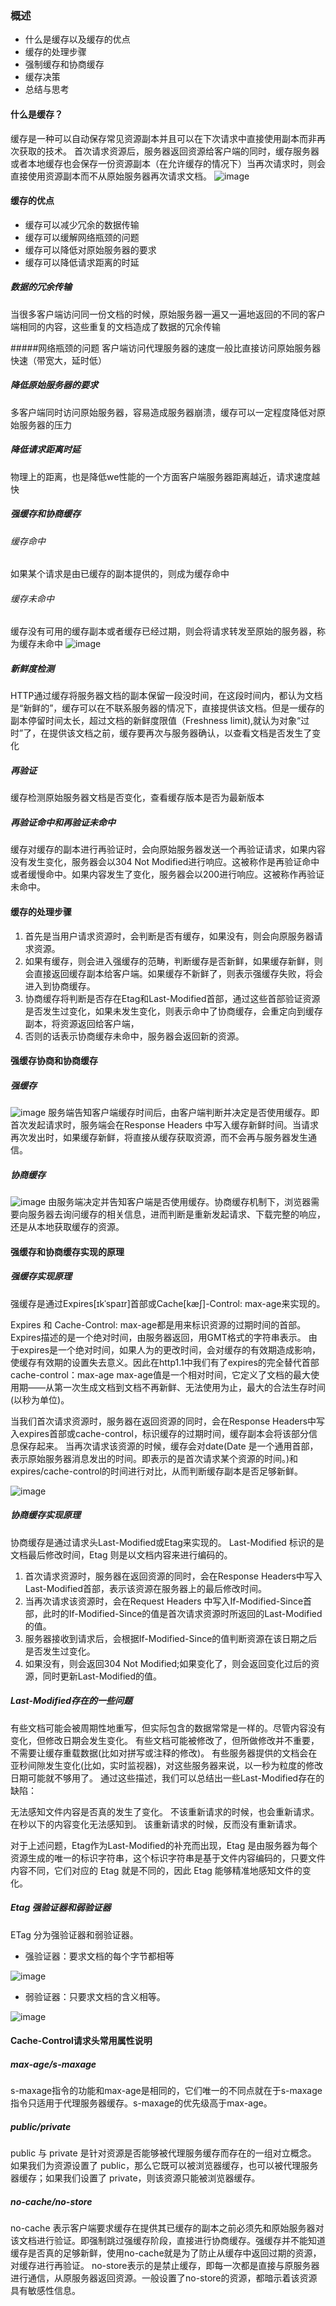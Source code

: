 ### 概述
* 什么是缓存以及缓存的优点
* 缓存的处理步骤
* 强制缓存和协商缓存
* 缓存决策
* 总结与思考

#### 什么是缓存？
缓存是一种可以自动保存常见资源副本并且可以在下次请求中直接使用副本而非再次获取的技术。
首次请求资源后，服务器返回资源给客户端的同时，缓存服务器或者本地缓存也会保存一份资源副本（在允许缓存的情况下）当再次请求时，则会直接使用资源副本而不从原始服务器再次请求文档。
![image](https://github.com/caihaihong/caihaihong.github.io/blob/master/imgs/cache/1.png?raw=true)

#### 缓存的优点
* 缓存可以减少冗余的数据传输
* 缓存可以缓解网络瓶颈的问题
* 缓存可以降低对原始服务器的要求
* 缓存可以降低请求距离的时延

##### 数据的冗余传输
当很多客户端访问同一份文档的时候，原始服务器一遍又一遍地返回的不同的客户端相同的内容，这些重复的文档造成了数据的冗余传输

#####网络瓶颈的问题
客户端访问代理服务器的速度一般比直接访问原始服务器快速（带宽大，延时低）

##### 降低原始服务器的要求
多客户端同时访问原始服务器，容易造成服务器崩溃，缓存可以一定程度降低对原始服务器的压力

##### 降低请求距离时延
物理上的距离，也是降低we性能的一个方面客户端服务器距离越近，请求速度越快


##### 强缓存和协商缓存
###### 缓存命中
如果某个请求是由已缓存的副本提供的，则成为缓存命中
###### 缓存未命中
缓存没有可用的缓存副本或者缓存已经过期，则会将请求转发至原始的服务器，称为缓存未命中
![image](https://github.com/caihaihong/caihaihong.github.io/blob/master/imgs/cache/2.png?raw=true)

##### 新鲜度检测
HTTP通过缓存将服务器文档的副本保留一段没时间，在这段时间内，都认为文档是“新鲜的”，缓存可以在不联系服务器的情况下，直接提供该文档。但是一缓存的副本停留时间太长，超过文档的新鲜度限值（Freshness limit),就认为对象“过时”了，在提供该文档之前，缓存要再次与服务器确认，以查看文档是否发生了变化

##### 再验证
缓存检测原始服务器文档是否变化，查看缓存版本是否为最新版本

##### 再验证命中和再验证未命中
缓存对缓存的副本进行再验证时，会向原始服务器发送一个再验证请求，如果内容没有发生变化，服务器会以304 Not Modified进行响应。这被称作是再验证命中或者缓慢命中。如果内容发生了变化，服务器会以200进行响应。这被称作再验证未命中。

#### 缓存的处理步骤
1. 首先是当用户请求资源时，会判断是否有缓存，如果没有，则会向原服务器请求资源。
2. 如果有缓存，则会进入强缓存的范畴，判断缓存是否新鲜，如果缓存新鲜，则会直接返回缓存副本给客户端。如果缓存不新鲜了，则表示强缓存失败，将会进入到协商缓存。
3. 协商缓存将判断是否存在Etag和Last-Modified首部，通过这些首部验证资源是否发生过变化，如果未发生变化，则表示命中了协商缓存，会重定向到缓存副本，将资源返回给客户端，
4. 否则的话表示协商缓存未命中，服务器会返回新的资源。

#### 强缓存协商和协商缓存
##### 强缓存
![image](https://github.com/caihaihong/caihaihong.github.io/blob/master/imgs/cache/4.png?raw=true)
服务端告知客户端缓存时间后，由客户端判断并决定是否使用缓存。即首次发起请求时，服务端会在Response Headers 中写入缓存新鲜时间。当请求再次发出时，如果缓存新鲜，将直接从缓存获取资源，而不会再与服务器发生通信。
##### 协商缓存

![image](https://github.com/caihaihong/caihaihong.github.io/blob/master/imgs/cache/5.png?raw=true)
由服务端决定并告知客户端是否使用缓存。协商缓存机制下，浏览器需要向服务器去询问缓存的相关信息，进而判断是重新发起请求、下载完整的响应，还是从本地获取缓存的资源。

#### 强缓存和协商缓存实现的原理
##### 强缓存实现原理
强缓存是通过Expires[ɪkˈspaɪr]首部或Cache[kæʃ]-Control: max-age来实现的。

Expires 和 Cache-Control: max-age都是用来标识资源的过期时间的首部。
Expires描述的是一个绝对时间，由服务器返回，用GMT格式的字符串表示。
由于expires是一个绝对时间，如果人为的更改时间，会对缓存的有效期造成影响，使缓存有效期的设置失去意义。因此在http1.1中我们有了expires的完全替代首部cache-control：max-age
max-age值是一个相对时间，它定义了文档的最大使用期——从第一次生成文档到文档不再新鲜、无法使用为止，最大的合法生存时间(以秒为单位)。

当我们首次请求资源时，服务器在返回资源的同时，会在Response Headers中写入expires首部或cache-control，标识缓存的过期时间，缓存副本会将该部分信息保存起来。
当再次请求该资源的时候，缓存会对date(Date 是一个通用首部，表示原始服务器消息发出的时间。即表示的是首次请求某个资源的时间。)和expires/cache-control的时间进行对比，从而判断缓存副本是否足够新鲜。

![image](https://github.com/caihaihong/caihaihong.github.io/blob/master/imgs/cache/6.png?raw=true)

##### 协商缓存实现原理
协商缓存是通过请求头Last-Modified或Etag来实现的。
Last-Modified 标识的是文档最后修改时间，Etag 则是以文档内容来进行编码的。

1. 首次请求资源时，服务器在返回资源的同时，会在Response Headers中写入Last-Modified首部，表示该资源在服务器上的最后修改时间。
2. 当再次请求该资源时，会在Request Headers 中写入If-Modified-Since首部，此时的If-Modified-Since的值是首次请求资源时所返回的Last-Modified的值。
3. 服务器接收到请求后，会根据If-Modified-Since的值判断资源在该日期之后是否发生过变化。
4. 如果没有，则会返回304 Not Modified;如果变化了，则会返回变化过后的资源，同时更新Last-Modified的值。

##### Last-Modified存在的一些问题
有些文档可能会被周期性地重写，但实际包含的数据常常是一样的。尽管内容没有变化，但修改日期会发生变化。
有些文档可能被修改了，但所做修改并不重要，不需要让缓存重载数据(比如对拼写或注释的修改)。
有些服务器提供的文档会在亚秒间隙发生变化(比如，实时监视器)，对这些服务器来说，以一秒为粒度的修改日期可能就不够用了。
通过这些描述，我们可以总结出一些Last-Modified存在的缺陷：

无法感知文件内容是否真的发生了变化。
不该重新请求的时候，也会重新请求。
在秒以下的内容变化无法感知到。
该重新请求的时候，反而没有重新请求。

对于上述问题，Etag作为Last-Modified的补充而出现，Etag 是由服务器为每个资源生成的唯一的标识字符串，这个标识字符串是基于文件内容编码的，只要文件内容不同，它们对应的 Etag 就是不同的，因此 Etag 能够精准地感知文件的变化。

##### Etag 强验证器和弱验证器
ETag 分为强验证器和弱验证器。

* 强验证器：要求文档的每个字节都相等

![image](https://github.com/caihaihong/caihaihong.github.io/blob/master/imgs/cache/7.png?raw=true)
* 弱验证器：只要求文档的含义相等。

![image](https://github.com/caihaihong/caihaihong.github.io/blob/master/imgs/cache/8.png?raw=true)

#### Cache-Control请求头常用属性说明
##### max-age/s-maxage
s-maxage指令的功能和max-age是相同的，它们唯一的不同点就在于s-maxage指令只适用于代理服务器缓存。s-maxage的优先级高于max-age。
##### public/private
public 与 private 是针对资源是否能够被代理服务缓存而存在的一组对立概念。
如果我们为资源设置了 public，那么它既可以被浏览器缓存，也可以被代理服务器缓存；如果我们设置了 private，则该资源只能被浏览器缓存。
##### no-cache/no-store
no-cache 表示客户端要求缓存在提供其已缓存的副本之前必须先和原始服务器对该文档进行验证。即强制跳过强缓存阶段，直接进行协商缓存。强缓存并不能知道缓存是否真的足够新鲜，使用no-cache就是为了防止从缓存中返回过期的资源，对缓存进行再验证。
no-store表示的是禁止缓存，即每一次都是直接与原服务器进行通信，从原服务器返回资源。一般设置了no-store的资源，都暗示着该资源具有敏感性信息。



